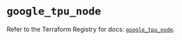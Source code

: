# `google_tpu_node`

Refer to the Terraform Registry for docs: [`google_tpu_node`](https://registry.terraform.io/providers/hashicorp/google-beta/6.4.0/docs/resources/google_tpu_node).
